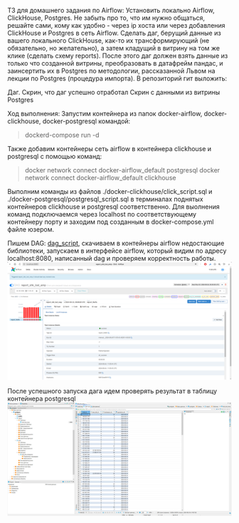 ТЗ для домашнего задания по Airflow:
Установить локально Airflow, ClickHouse, Postgres. Не забыть про то, что им нужно общаться, решайте сами, кому как удобно - через ip хоста или через добавления ClickHouse и Postgres в сеть Airflow.
Сделать даг, берущий данные из вашего локального ClickHouse, как-то их трансформирующий (не обязательно, но желательно), а затем кладущий в витрину на том же клике (сделать схему reports). После этого даг должен взять данные из только что созданной витрины, преобразовать в датафрейм пандас, и заинсертить их в Postgres по методологии, рассказанной Львом на лекции по Postgres (процедура импорта).
В репозиторий гит выложить:

Даг.
Скрин, что даг успешно отработал
Скрин с данными из витрины Postgres

Ход выполнения:
Запустим контейнера из папок docker-airflow, docker-clickhouse, docker-postgresql командой:
> dockerd-compose run -d

Также добавим контейнеры сеть airflow в контейнера clickhouse и postgresql с помощью команд:
> docker network connect docker-airflow_default postgresql
> docker network connect docker-airflow_default clickhouse

Выполним команды из файлов ./docker-clickhouse/click_script.sql и ./docker-postgresql/postgresql_script.sql 
в терминалах поднятых контейнеров clickhouse и postgresql соответственно. Для выолнения команд 
подключаемся через localhost по соответствующему контейнеру порту и заходим под созданным в 
docker-compose.yml файле юзером.

Пишем DAG: <a href="./docker-airflow/dags/dag_script.py">dag_script</a>, скачиваем в контейнеры airflow недостающие библиотеки,
запускаем в интерфейсе airflow, который видим по адресу localhost:8080, написанный dag и проверяем корректность работы.
<img src='./images/airflow.png'>

После успешного запуска дага идем проверять результат в таблицу контейнера postgresql
<img src='./images/postgresql.png'>
